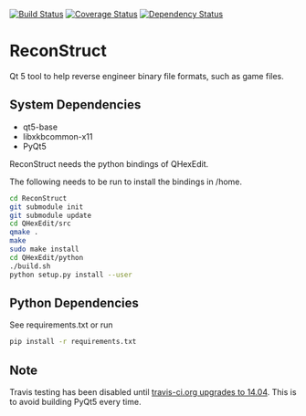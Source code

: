 [![Build Status](https://travis-ci.org/bwrsandman/ReconStruct.png?branch=python)](https://travis-ci.org/bwrsandman/ReconStruct)
[![Coverage Status](https://coveralls.io/repos/bwrsandman/ReconStruct/badge.png?branch=python)](https://coveralls.io/r/bwrsandman/ReconStruct?branch=python)
[![Dependency Status](https://www.versioneye.com/user/projects/53619bebfe0d07b45c0000e2/badge.png)](https://www.versioneye.com/user/projects/53619bebfe0d07b45c0000e2)

ReconStruct
===========

Qt 5 tool to help reverse engineer binary file formats, such as game files.

System Dependencies
-------------------

* qt5-base
* libxkbcommon-x11
* PyQt5

ReconStruct needs the python bindings of QHexEdit.

The following needs to be run to install the bindings in /home.

```bash
cd ReconStruct
git submodule init
git submodule update
cd QHexEdit/src
qmake .
make
sudo make install
cd QHexEdit/python
./build.sh
python setup.py install --user
```

Python Dependencies
-------------------
See requirements.txt or run
```bash
pip install -r requirements.txt
```

Note
----
Travis testing has been disabled until [travis-ci.org upgrades to 14.04](https://github.com/travis-ci/travis-ci/issues/2046). This is to avoid building PyQt5 every time.
